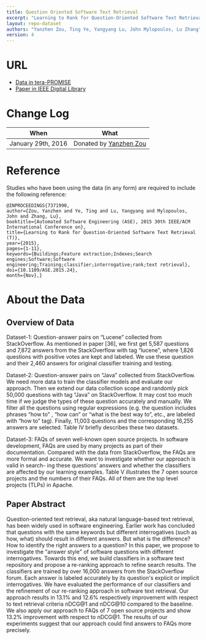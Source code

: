 ```yaml
---
title: Question Oriented Software Text Retrieval
excerpt: "Learning to Rank for Question-Oriented Software Text Retrieval"
layout: repo-dataset
authors: "Yanzhen Zou, Ting Ye, Yangyang Lu, John Mylopoulos, Lu Zhang"
version: 4
---
```


# URL

* [Data in tera-PROMISE](https://terapromise.csc.ncsu.edu/!/#repo/view/head/other/textRetrieval)
* [Paper in IEEE Digital Library](http://ieeexplore.ieee.org/xpl/articleDetails.jsp?arnumber=7371990&filter%3DAND%28p_IS_Number%3A7371976%29)

# Change Log

When | What
---- | ----
January 29th, 2016 | Donated by [Yanzhen Zou](mailto:zouyz@pku.edu.cn)

# Reference

Studies who have been using the data (in any form) are required to include the following reference:

```
@INPROCEEDINGS{7371990,
author={Zou, Yanzhen and Ye, Ting and Lu, Yangyang and Mylopoulos, John and Zhang, Lu},
booktitle={Automated Software Engineering (ASE), 2015 30th IEEE/ACM International Conference on},
title={Learning to Rank for Question-Oriented Software Text Retrieval (T)},
year={2015},
pages={1-11},
keywords={Buildings;Feature extraction;Indexes;Search engines;Software;Software engineering;Training;classifier;interrogative;rank;text retrieval},
doi={10.1109/ASE.2015.24},
month={Nov},}
```

# About the Data

## Overview of Data

Dataset-1: Question-answer pairs on “Lucene” collected from StackOverflow. As mentioned in paper [36], we first get 5,587 questions and 7,872 answers from the StackOverflow with tag “lucene”, where 1,826 questions with positive votes are kept and labeled. We use these question and their 2,460 answers for original classifier training and testing.

Dataset-2: Question-answer pairs on “Java” collected from StackOverflow. We need more data to train the classifier models and evaluate our approach. Then we extend our data collection scope and randomly pick 50,000 questions with tag “Java” on StackOverflow. It may cost too much time if we judge the types of these question accurately and manually. We filter all the questions using regular expressions (e.g. the question includes phrases “how to” , “how can” or “what is the best way to”, etc., are labeled with “how to” tag). Finally, 11,003 questions and the corresponding 16,255 answers are selected. Table IV briefly describes these two datasets.

Dataset-3: FAQs of seven well-known open source projects. In software development, FAQs are used by many projects as part of their documentation. Compared with the data from StackOverflow, the FAQs are more formal and accurate. We want to investigate whether our approach is valid in search- ing these questions’ answers and whether the classifiers are affected by our learning examples. Table V illustrates the 7 open source projects and the numbers of their FAQs. All of them are the top level projects (TLPs) in Apache.

## Paper Abstract

Question-oriented text retrieval, aka natural language-based text retrieval, has been widely used in software engineering. Earlier work has concluded that questions with the same keywords but different interrogatives (such as how, what) should result in different answers. But what is the difference? How to identify the right answers to a question? In this paper, we propose to investigate the "answer style" of software questions with different interrogatives. Towards this end, we build classifiers in a software text repository and propose a re-ranking approach to refine search results. The classifiers are trained by over 16,000 answers from the StackOverflow forum. Each answer is labeled accurately by its question's explicit or implicit interrogatives. We have evaluated the performance of our classifiers and the refinement of our re-ranking approach in software text retrieval. Our approach results in 13.1% and 12.6% respectively improvement with respect to text retrieval criteria nDCG@1 and nDCG@10 compared to the baseline. We also apply our approach to FAQs of 7 open source projects and show 13.2% improvement with respect to nDCG@1. The results of our experiments suggest that our approach could find answers to FAQs more precisely.
